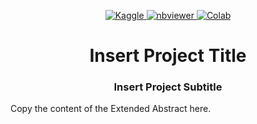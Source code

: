 <!-- Badges -->
</p>

<p align="center">
  <a href="https://www.kaggle.com/inphyt2020/digitalepidemiologyproject">
    <img alt="Kaggle" src="https://kaggle.com/static/images/open-in-kaggle.svg">
  </a>
  <a href="https://nbviewer.jupyter.org/github/InPhyT/DigitalEpidemiologyProject/">
    <img alt="nbviewer" src="https://github.com/jupyter/design/blob/master/logos/Badges/nbviewer_badge.svg">
  </a>
  <a href="https://colab.research.google.com/github/InPhyT/DigitalEpidemiologyProject/blob/master">
    <img alt="Colab" src="https://colab.research.google.com/assets/colab-badge.svg">
  </a>
  
</p>

<!-- Title -->
<h1 align="center">
  Insert Project Title
</h1>

<!-- Subtitle -->
<h3 align="center">
  Insert Project Subtitle
</h3>

Copy the content of the Extended Abstract here.
